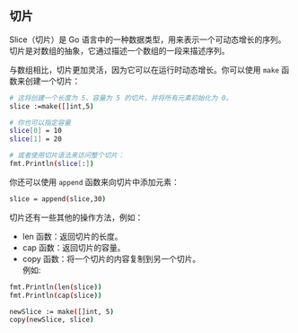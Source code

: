 ## 切片
Slice（切片）是 Go 语言中的一种数据类型，用来表示一个可动态增长的序列。切片是对数组的抽象，它通过描述一个数组的一段来描述序列。

与数组相比，切片更加灵活，因为它可以在运行时动态增长。你可以使用 `make` 函数来创建一个切片：
```sh
# 这将创建一个长度为 5、容量为 5 的切片，并将所有元素初始化为 0。
slice :=make([]int,5)

# 你也可以指定容量
slice[0] = 10
slice[1] = 20

# 或者使用切片语法来访问整个切片：
fmt.Println(slice[:])
```
你还可以使用 `append` 函数来向切片中添加元素：
```sh
slice = append(slice,30)
```
切片还有一些其他的操作方法，例如：  
- len 函数：返回切片的长度。
- cap 函数：返回切片的容量。
- copy 函数：将一个切片的内容复制到另一个切片。    
例如:
```sh
fmt.Println(len(slice))
fmt.Println(cap(slice))

newSlice := make([]int, 5)
copy(newSlice, slice)
```